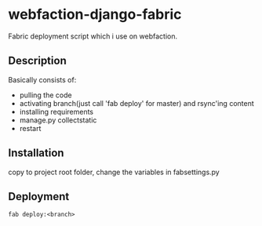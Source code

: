 webfaction-django-fabric
========================

Fabric deployment script which i use on webfaction.

## Description
Basically consists of:
* pulling the code
* activating branch(just call 'fab deploy' for master) and rsync'ing content
* installing requirements
* manage.py collectstatic
* restart

## Installation
copy to project root folder, change the variables in fabsettings.py

## Deployment
    fab deploy:<branch>

